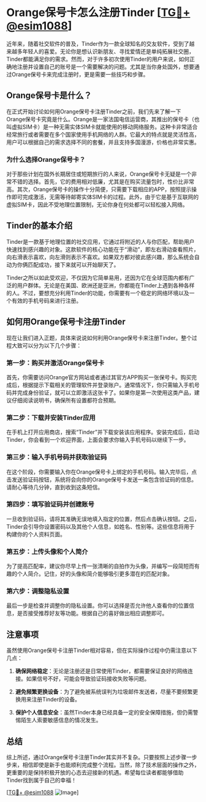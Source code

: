 # Orange保号卡怎么注册Tinder [[TG💪+ @esim1088](https://t.me/s/esim1088)]

近年来，随着社交软件的普及，Tinder作为一款全球知名的交友软件，受到了越来越多年轻人的喜爱。无论你是想认识新朋友、寻找爱情还是单纯拓展社交圈，Tinder都能满足你的需求。然而，对于许多初次使用Tinder的用户来说，如何正确地注册并设置自己的账号是一个需要解决的问题。尤其是当你身处国外，想要通过Orange保号卡来完成注册时，更是需要一些技巧和步骤。

## Orange保号卡是什么？

在正式开始讨论如何用Orange保号卡注册Tinder之前，我们先来了解一下Orange保号卡究竟是什么。Orange是一家法国电信运营商，其推出的保号卡（也叫虚拟SIM卡）是一种无需实体SIM卡就能使用的移动网络服务。这种卡非常适合经常旅行或者需要在多个国家使用手机网络的人群。它最大的特点就是灵活性高，用户可以根据自己的需求选择不同的套餐，并且支持多国漫游，价格也非常实惠。

### 为什么选择Orange保号卡？

对于那些计划在国外长期居住或短期旅行的人来说，Orange保号卡无疑是一个非常不错的选择。首先，它的费用相对低廉，尤其是在购买流量包时，性价比非常高。其次，Orange保号卡的操作十分简便，只需要下载相应的APP，按照提示操作即可完成激活，无需等待邮寄实体SIM卡的过程。此外，由于它是基于互联网的虚拟SIM卡，因此不受地理位置限制，无论你身在何处都可以轻松接入网络。

## Tinder的基本介绍

Tinder是一款基于地理位置的社交应用，它通过将附近的人与你匹配，帮助用户快速找到感兴趣的对象。这款软件的核心功能在于“滑动”，即左右滑动查看照片，向右滑表示喜欢，向左滑则表示不喜欢。如果双方都对彼此感兴趣，那么系统会自动为你俩匹配成功，接下来就可以开始聊天了。

Tinder之所以如此受欢迎，不仅因为它简单易用，还因为它在全球范围内都有广泛的用户群体。无论是在美国、欧洲还是亚洲，你都能在Tinder上遇到各种各样的人。不过，要想充分利用Tinder的功能，你需要有一个稳定的网络环境以及一个有效的手机号码来进行注册。

## 如何用Orange保号卡注册Tinder

现在让我们进入正题，具体来说说如何利用Orange保号卡来注册Tinder。整个过程大致可以分为以下几个步骤：

### 第一步：购买并激活Orange保号卡

首先，你需要访问Orange官方网站或者通过其官方APP购买一张保号卡。购买完成后，根据提示下载相关的管理软件并登录账户。通常情况下，你只需输入手机号码并完成身份验证，就可以立即激活这张卡了。如果你是第一次使用这类产品，建议仔细阅读说明书，确保所有设置都符合预期。

### 第二步：下载并安装Tinder应用

在手机上打开应用商店，搜索“Tinder”并下载安装该应用程序。安装完成后，启动Tinder，你会看到一个欢迎界面，上面会要求你输入手机号码以继续下一步。

### 第三步：输入手机号码并获取验证码

在这个阶段，你需要输入你在Orange保号卡上绑定的手机号码。输入完毕后，点击发送验证码按钮，系统将会向你的Orange保号卡发送一条包含验证码的信息。请耐心等待几分钟，直到收到这条短信。

### 第四步：填写验证码并创建账号

一旦收到验证码，请将其准确无误地填入指定的位置，然后点击确认按钮。之后，Tinder会引导你设置密码以及其他个人信息，如姓名、性别等。这些信息将用于构建你的个人资料页面。

### 第五步：上传头像和个人简介

为了提高匹配率，建议你尽早上传一张清晰的自拍作为头像，并编写一段简短而有趣的个人简介。记住，好的头像和简介能够吸引更多潜在的匹配对象。

### 第六步：调整隐私设置

最后一步是检查并调整你的隐私设置。你可以选择是否允许他人查看你的位置信息，是否接受推荐好友等功能。根据自己的喜好做出相应调整即可。

## 注意事项

虽然使用Orange保号卡注册Tinder相对容易，但在实际操作过程中仍需注意以下几点：

1. **确保网络稳定**：无论是注册还是日常使用Tinder，都需要保证良好的网络连接。如果信号不好，可能会导致验证码接收失败等问题。
   
2. **避免频繁更换设备**：为了避免被系统误判为垃圾邮件发送者，尽量不要频繁更换用来注册Tinder的设备。
   
3. **保护个人信息安全**：虽然Tinder本身已经具备一定的安全保障措施，但仍需警惕陌生人索要敏感信息的情况发生。

## 总结

综上所述，通过Orange保号卡注册Tinder其实并不复杂。只要按照上述步骤一步步来，相信即使是新手也能顺利完成整个流程。当然，除了技术层面的操作之外，更重要的是保持积极开放的心态去迎接新的机遇。希望每位读者都能够借助Tinder找到属于自己的幸福！

[[TG💪+ @esim1088](https://t.me/s/esim1088) ![Image](https://i.postimg.cc/4NQfJmqS/Snipaste-2025-05-13-00-14-12.png)]